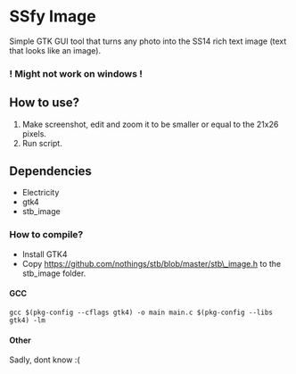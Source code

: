 # SSfy Image

Simple GTK GUI tool that turns any photo into the SS14 rich text image (text that looks like an image).

### ! Might not work on windows !

## How to use?

1. Make screenshot, edit and zoom it to be smaller or equal to the 21x26 pixels.
2. Run script.

## Dependencies
- Electricity
- gtk4
- stb\_image

### How to compile?

- Install GTK4
- Copy https://github.com/nothings/stb/blob/master/stb\_image.h to the stb\_image folder.


#### GCC
`gcc $(pkg-config --cflags gtk4) -o main main.c $(pkg-config --libs gtk4) -lm`
#### Other
Sadly, dont know :(
